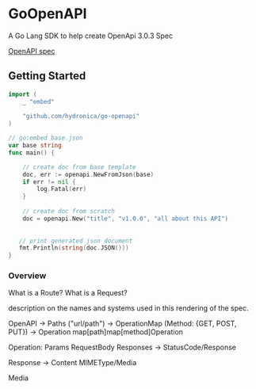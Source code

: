 # GoOpenAPI
A Go Lang SDK to help create OpenApi 3.0.3 Spec 

[OpenAPI spec](https://swagger.io/specification/)
## Getting Started 

``` go 
import (
    _ "embed"
    
    "github.com/hydronica/go-openapi"
)

// go:embed base.json 
var base string 
func main() {

    // create doc from base template
    doc, err := openapi.NewFromJson(base)
    if err != nil {
        log.Fatal(err) 
    }
    
    // create doc from scratch
    doc = openapi.New("title", "v1.0.0", "all about this API") 
    
   
   // print generated json document
   fmt.Println(string(doc.JSON()))
}
```


### Overview 

What is a Route? 
What is a Request? 


description on the names and systems used in this rendering of the spec. 

OpenAPI -> Paths ("url/path") -> OperationMap (Method: {GET, POST, PUT}) -> Operation
    map[path]map[method]Operation

Operation: 
  Params 
  RequestBody
  Responses -> StatusCode/Response 

Response -> Content MIMEType/Media

Media 
